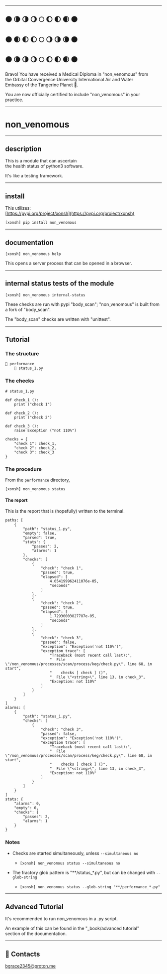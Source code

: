 


******

## 🌑 🌘 🌗 🌖 🌕 🌔 🌓 🌒 🌑 
## 🌑 🌒 🌓 🌔 🌕 🌖 🌗 🌘 🌑 
## 🌑 🌘 🌗 🌖 🌕 🌔 🌓 🌒 🌑 

Bravo!  You have received a Medical Diploma in "non_venomous" from      
the Orbital Convergence University International Air and Water   
Embassy of the Tangerine Planet 🍊.  

You are now officially certified to include "non_venomous" in your   
practice.    

******



# non_venomous   

---

## description
This is a module that can ascertain   
the health status of python3 software.   

It's like a testing framework.    
		
---		
		
## install

This utilizes:     
[https://pypi.org/project/xonsh](https://pypi.org/project/xonsh)   

```
[xonsh] pip install non_venomous
```

   
---
	
## documentation   
```
[xonsh] non_venomous help 
```

This opens a server process that can be opened in a browser. 
	
---	
	
## internal status tests of the module
`[xonsh] non_venomous internal-status`
	
These checks are run with pypi "body_scan";
"non_venomous" is built from a fork of "body_scan".

The "body_scan" checks are written with "unittest". 
	
---

## Tutorial

### The structure
```
📁 performance
	📜 status_1.py
```

### The checks
```		
# status_1.py

def check_1 ():
	print ("check 1")
	
def check_2 ():
	print ("check 2")
	
def check_3 ():
	raise Exception ("not 110%")

checks = {
	"check 1": check_1,
	"check 2": check_2,
	"check 3": check_3
}
```
		
### The procedure
From the `performance` directory,   
```
[xonsh] non_venomous status
```

#### The report
This is the report that is (hopefully) written to the terminal.  

```
paths: [
	{
		"path": "status_1.py",
		"empty": false,
		"parsed": true,
		"stats": {
			"passes": 2,
			"alarms": 1
		},
		"checks": [
			{
				"check": "check 1",
				"passed": true,
				"elapsed": [
					4.054199962411076e-05,
					"seconds"
				]
			},
			{
				"check": "check 2",
				"passed": true,
				"elapsed": [
					1.72930003827787e-05,
					"seconds"
				]
			},
			{
				"check": "check 3",
				"passed": false,
				"exception": "Exception('not 110%')",
				"exception trace": [
					"Traceback (most recent call last):",
					"  File \"/non_venomous/processes/scan/process/keg/check.py\", line 68, in start",
					"    checks [ check ] ()",
					"  File \"<string>\", line 13, in check_3",
					"Exception: not 110%"
				]
			}
		]
	}
]
alarms: [
	{
		"path": "status_1.py",
		"checks": [
			{
				"check": "check 3",
				"passed": false,
				"exception": "Exception('not 110%')",
				"exception trace": [
					"Traceback (most recent call last):",
					"  File \"/non_venomous/processes/scan/process/keg/check.py\", line 68, in start",
					"    checks [ check ] ()",
					"  File \"<string>\", line 13, in check_3",
					"Exception: not 110%"
				]
			}
		]
	}
]
stats: {
	"alarms": 0,
	"empty": 0,
	"checks": {
		"passes": 2,
		"alarms": 1
	}
}
```
	
### Notes
- Checks are started simultaneously, unless `--simultaneous no`
	- `[xonsh] non_venomous status --simultaneous no`

- The fractory glob pattern is "**/status_*.py", but can be changed with `--glob-string`  
    - `[xonsh] non_venomous status --glob-string "**/performance_*.py"`  	
	
---

## Advanced Tutorial   

It's recommended to run non_venomous in a .py script.    

An example of this can be found in the "_book/advanced tutorial"  
section of the documentation.   

---

## 📡 Contacts
bgrace2345@proton.me
	
		
		
	
